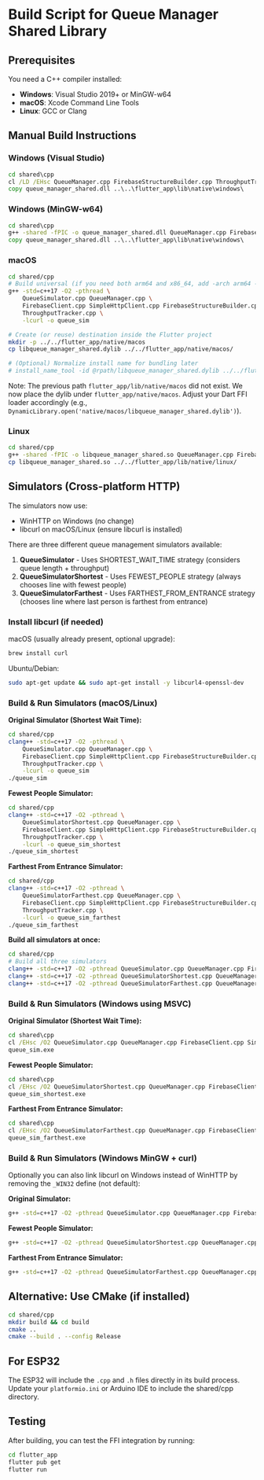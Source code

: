 # Build Script for Queue Manager Shared Library

## Prerequisites
You need a C++ compiler installed:
- **Windows**: Visual Studio 2019+ or MinGW-w64
- **macOS**: Xcode Command Line Tools
- **Linux**: GCC or Clang

## Manual Build Instructions

### Windows (Visual Studio)
```cmd
cd shared\cpp
cl /LD /EHsc QueueManager.cpp FirebaseStructureBuilder.cpp ThroughputTracker.cpp /Fe:queue_manager_shared.dll
copy queue_manager_shared.dll ..\..\flutter_app\lib\native\windows\
```

### Windows (MinGW-w64)
```cmd
cd shared\cpp
g++ -shared -fPIC -o queue_manager_shared.dll QueueManager.cpp FirebaseStructureBuilder.cpp ThroughputTracker.cpp
copy queue_manager_shared.dll ..\..\flutter_app\lib\native\windows\
```

### macOS
```bash
cd shared/cpp
# Build universal (if you need both arm64 and x86_64, add -arch arm64 -arch x86_64)
g++ -std=c++17 -O2 -pthread \
    QueueSimulator.cpp QueueManager.cpp \
    FirebaseClient.cpp SimpleHttpClient.cpp FirebaseStructureBuilder.cpp \
    ThroughputTracker.cpp \
    -lcurl -o queue_sim

# Create (or reuse) destination inside the Flutter project
mkdir -p ../../flutter_app/native/macos
cp libqueue_manager_shared.dylib ../../flutter_app/native/macos/

# (Optional) Normalize install name for bundling later
# install_name_tool -id @rpath/libqueue_manager_shared.dylib ../../flutter_app/native/macos/libqueue_manager_shared.dylib
```

Note: The previous path `flutter_app/lib/native/macos` did not exist. We now place the dylib under `flutter_app/native/macos`. Adjust your Dart FFI loader accordingly (e.g., `DynamicLibrary.open('native/macos/libqueue_manager_shared.dylib')`).

### Linux
```bash
cd shared/cpp
g++ -shared -fPIC -o libqueue_manager_shared.so QueueManager.cpp FirebaseStructureBuilder.cpp ThroughputTracker.cpp
cp libqueue_manager_shared.so ../../flutter_app/lib/native/linux/
```

## Simulators (Cross-platform HTTP)

The simulators now use:
 - WinHTTP on Windows (no change)
 - libcurl on macOS/Linux (ensure libcurl is installed)

There are three different queue management simulators available:
1. **QueueSimulator** - Uses SHORTEST_WAIT_TIME strategy (considers queue length + throughput)
2. **QueueSimulatorShortest** - Uses FEWEST_PEOPLE strategy (always chooses line with fewest people)
3. **QueueSimulatorFarthest** - Uses FARTHEST_FROM_ENTRANCE strategy (chooses line where last person is farthest from entrance)

### Install libcurl (if needed)
macOS (usually already present, optional upgrade):
```bash
brew install curl
```
Ubuntu/Debian:
```bash
sudo apt-get update && sudo apt-get install -y libcurl4-openssl-dev
```

### Build & Run Simulators (macOS/Linux)

**Original Simulator (Shortest Wait Time):**
```bash
cd shared/cpp
clang++ -std=c++17 -O2 -pthread \
	QueueSimulator.cpp QueueManager.cpp \
	FirebaseClient.cpp SimpleHttpClient.cpp FirebaseStructureBuilder.cpp \
	ThroughputTracker.cpp \
	-lcurl -o queue_sim
./queue_sim
```

**Fewest People Simulator:**
```bash
cd shared/cpp
clang++ -std=c++17 -O2 -pthread \
	QueueSimulatorShortest.cpp QueueManager.cpp \
	FirebaseClient.cpp SimpleHttpClient.cpp FirebaseStructureBuilder.cpp \
	ThroughputTracker.cpp \
	-lcurl -o queue_sim_shortest
./queue_sim_shortest
```

**Farthest From Entrance Simulator:**
```bash
cd shared/cpp
clang++ -std=c++17 -O2 -pthread \
	QueueSimulatorFarthest.cpp QueueManager.cpp \
	FirebaseClient.cpp SimpleHttpClient.cpp FirebaseStructureBuilder.cpp \
	ThroughputTracker.cpp \
	-lcurl -o queue_sim_farthest
./queue_sim_farthest
```

**Build all simulators at once:**
```bash
cd shared/cpp
# Build all three simulators
clang++ -std=c++17 -O2 -pthread QueueSimulator.cpp QueueManager.cpp FirebaseClient.cpp SimpleHttpClient.cpp FirebaseStructureBuilder.cpp ThroughputTracker.cpp -lcurl -o queue_sim
clang++ -std=c++17 -O2 -pthread QueueSimulatorShortest.cpp QueueManager.cpp FirebaseClient.cpp SimpleHttpClient.cpp FirebaseStructureBuilder.cpp ThroughputTracker.cpp -lcurl -o queue_sim_shortest
clang++ -std=c++17 -O2 -pthread QueueSimulatorFarthest.cpp QueueManager.cpp FirebaseClient.cpp SimpleHttpClient.cpp FirebaseStructureBuilder.cpp ThroughputTracker.cpp -lcurl -o queue_sim_farthest
```

### Build & Run Simulators (Windows using MSVC)

**Original Simulator (Shortest Wait Time):**
```cmd
cd shared\cpp
cl /EHsc /O2 QueueSimulator.cpp QueueManager.cpp FirebaseClient.cpp SimpleHttpClient.cpp FirebaseStructureBuilder.cpp ThroughputTracker.cpp winhttp.lib /Fe:queue_sim.exe
queue_sim.exe
```

**Fewest People Simulator:**
```cmd
cd shared\cpp
cl /EHsc /O2 QueueSimulatorShortest.cpp QueueManager.cpp FirebaseClient.cpp SimpleHttpClient.cpp FirebaseStructureBuilder.cpp ThroughputTracker.cpp winhttp.lib /Fe:queue_sim_shortest.exe
queue_sim_shortest.exe
```

**Farthest From Entrance Simulator:**
```cmd
cd shared\cpp
cl /EHsc /O2 QueueSimulatorFarthest.cpp QueueManager.cpp FirebaseClient.cpp SimpleHttpClient.cpp FirebaseStructureBuilder.cpp ThroughputTracker.cpp winhttp.lib /Fe:queue_sim_farthest.exe
queue_sim_farthest.exe
```

### Build & Run Simulators (Windows MinGW + curl)
Optionally you can also link libcurl on Windows instead of WinHTTP by removing the `_WIN32` define (not default):

**Original Simulator:**
```bash
g++ -std=c++17 -O2 -pthread QueueSimulator.cpp QueueManager.cpp FirebaseClient.cpp SimpleHttpClient.cpp FirebaseStructureBuilder.cpp ThroughputTracker.cpp -lcurl -o queue_sim.exe
```

**Fewest People Simulator:**
```bash
g++ -std=c++17 -O2 -pthread QueueSimulatorShortest.cpp QueueManager.cpp FirebaseClient.cpp SimpleHttpClient.cpp FirebaseStructureBuilder.cpp ThroughputTracker.cpp -lcurl -o queue_sim_shortest.exe
```

**Farthest From Entrance Simulator:**
```bash
g++ -std=c++17 -O2 -pthread QueueSimulatorFarthest.cpp QueueManager.cpp FirebaseClient.cpp SimpleHttpClient.cpp FirebaseStructureBuilder.cpp ThroughputTracker.cpp -lcurl -o queue_sim_farthest.exe
```

## Alternative: Use CMake (if installed)
```bash
cd shared/cpp
mkdir build && cd build
cmake ..
cmake --build . --config Release
```

## For ESP32
The ESP32 will include the `.cpp` and `.h` files directly in its build process.
Update your `platformio.ini` or Arduino IDE to include the shared/cpp directory.

## Testing
After building, you can test the FFI integration by running:
```bash
cd flutter_app
flutter pub get
flutter run
```